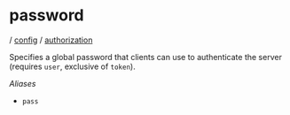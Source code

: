 # password

/ [config](/reference/server-config/index.md) / [authorization](/reference/server-config/config/authorization/index.md) 

Specifies a global password that clients can use to authenticate
the server (requires `user`, exclusive of `token`).

*Aliases*
- `pass`

